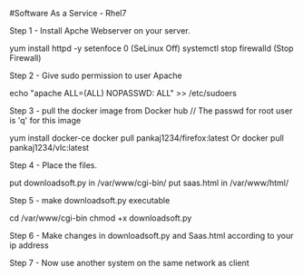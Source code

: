 #Software As a Service - Rhel7

Step 1 - Install Apche Webserver on your server.

yum install httpd -y
setenfoce 0 (SeLinux Off)
systemctl stop firewalld (Stop Firewall)

Step 2 - Give sudo permission to user Apache

echo "apache       ALL=(ALL)       NOPASSWD: ALL" >> /etc/sudoers

Step 3 - pull the docker image from Docker hub
// The passwd for root user is 'q' for this image

yum install docker-ce
docker pull pankaj1234/firefox:latest    Or   docker pull pankaj1234/vlc:latest

Step 4 - Place the files.

put downloadsoft.py in /var/www/cgi-bin/
put saas.html in /var/www/html/

Step 5 - make downloadsoft.py executable
 
cd /var/www/cgi-bin
chmod +x downloadsoft.py

Step 6 - Make changes in downloadsoft.py and Saas.html  according to your ip address

Step 7 - Now use another system on the same network as client
